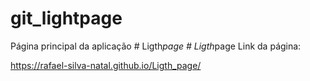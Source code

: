 # git_lightpage
Página principal da aplicação
#   L i g t h _ p a g e 
 
 #   L i g t h _ p a g e 
 
 Link da página:

https://rafael-silva-natal.github.io/Ligth_page/
